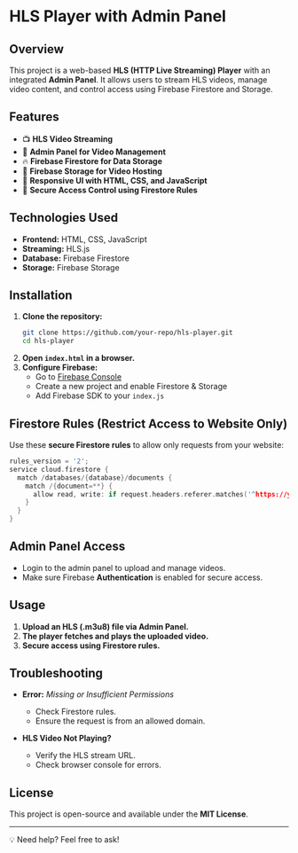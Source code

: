 # HLS Player with Admin Panel

## Overview
This project is a web-based **HLS (HTTP Live Streaming) Player** with an integrated **Admin Panel**. It allows users to stream HLS videos, manage video content, and control access using Firebase Firestore and Storage.

## Features
- 📺 **HLS Video Streaming**
- 🔐 **Admin Panel for Video Management**
- 🔥 **Firebase Firestore for Data Storage**
- 📂 **Firebase Storage for Video Hosting**
- 🎨 **Responsive UI with HTML, CSS, and JavaScript**
- 🚀 **Secure Access Control using Firestore Rules**

## Technologies Used
- **Frontend:** HTML, CSS, JavaScript
- **Streaming:** HLS.js
- **Database:** Firebase Firestore
- **Storage:** Firebase Storage

## Installation
1. **Clone the repository:**
   ```bash
   git clone https://github.com/your-repo/hls-player.git
   cd hls-player
   ```
2. **Open `index.html` in a browser.**
3. **Configure Firebase:**
   - Go to [Firebase Console](https://console.firebase.google.com/)
   - Create a new project and enable Firestore & Storage
   - Add Firebase SDK to your `index.js`

## Firestore Rules (Restrict Access to Website Only)
Use these **secure Firestore rules** to allow only requests from your website:
```c
rules_version = '2';
service cloud.firestore {
  match /databases/{database}/documents {
    match /{document=**} {
      allow read, write: if request.headers.referer.matches('^https://your-website\.com/.*$');
    }
  }
}
```

## Admin Panel Access
- Login to the admin panel to upload and manage videos.
- Make sure Firebase **Authentication** is enabled for secure access.

## Usage
1. **Upload an HLS (.m3u8) file via Admin Panel.**
2. **The player fetches and plays the uploaded video.**
3. **Secure access using Firestore rules.**

## Troubleshooting
- **Error:** *Missing or Insufficient Permissions*
  - Check Firestore rules.
  - Ensure the request is from an allowed domain.

- **HLS Video Not Playing?**
  - Verify the HLS stream URL.
  - Check browser console for errors.

## License
This project is open-source and available under the **MIT License**.

---
💡 Need help? Feel free to ask!

